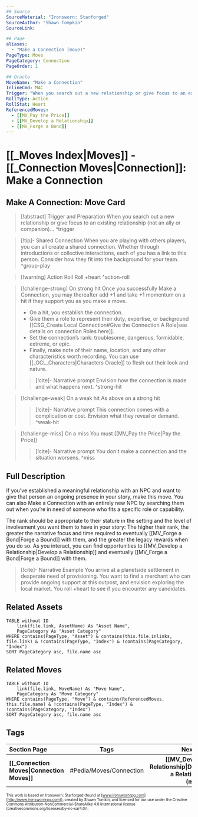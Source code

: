 ```yaml
---
## Source
SourceMaterial: "Ironsworn: Starforged"
SourceAuthor: "Shawn Tompkin"
SourceLink: 

## Page
aliases:
  - "Make a Connection (move)"
PageType: Move
PageCategory: Connection
PageOrder: 1

## Oracle
MoveName: "Make a Connection"
InlineCmd: MAC
Trigger: "When you search out a new relationship or give focus to an existing relationship (not an ally or companion)"
RollType: Action
RollStat: Heart
ReferencedMoves: 
  - [[MV_Pay the Price]]
  - [[MV_Develop a Relationship]]
  - [[MV_Forge a Bond]]
---
```

# [[_Moves Index|Moves]] - [[_Connection Moves|Connection]]: Make a Connection

## Make A Connection: Move Card
>[!abstract]  Trigger and Preparation
>When you search out a new relationship or give focus to an existing relationship (not an ally or companion)... ^trigger

> [!tip]- Shared Connection
> When you are playing with others players, you can all create a shared connection.  Whether through introductions or collective interactions, each of you has a link to this person. Consider how they fit into the background for your team. ^group-play

> [!warning] Action Roll
> Roll +heart ^action-roll

> [!challenge-strong] On strong hit
>  Once you successfully Make a Connection, you may thereafter add +1 and take +1 momentum on a hit if they support you as you make a move.  
> * On a hit, you establish the connection. 
> * Give them a role to represent their duty, expertise, or background [[CSG_Create Local Connection#Give the Connection A Role|see details on connection Roles here]].
> * Set the connection’s rank: troublesome, dangerous, formidable, extreme, or epic.
> * Finally, make note of their name, location, and any other characteristics worth recording. You can use [[_OCL_Characters|Characters Oracle]] to flesh out their look and nature.
> 
> >[!cite]- Narrative prompt
> >Envision how the connection is made and what happens next. ^strong-hit

> [!challenge-weak] On a weak hit
> As above on a strong hit
> >[!cite]- Narrative prompt
> >This connection comes with a complication or cost. Envision what they reveal or demand. ^weak-hit

> [!challenge-miss] On a miss
> You must [[MV_Pay the Price|Pay the Price]]
> >[!cite]- Narrative prompt
> >You don't make a connection and the situation worsens. ^miss

## Full Description
If you’ve established a meaningful relationship with an NPC and want to give that person an ongoing presence in your story, make this move. You can also Make a Connection with an entirely new NPC by searching them out when you’re in need of someone who fits a specific role or capability. 

The rank should be appropriate to their stature in the setting and the level of involvement you want them to have in your story:  The higher their rank, the greater the narrative focus and time required to eventually [[MV_Forge a Bond|Forge a Bound]] with them, and the greater the legacy rewards when you do so. As you interact, you can find opportunities to [[MV_Develop a Relationship|Develop a Relationship]] and eventually [[MV_Forge a Bond|Forge a Bound]] with them.

> [!cite]- Narrative Example
> You arrive at a planetside settlement in desperate need of provisioning. You want to find a merchant who can provide ongoing support at this outpost, and envision exploring the local market. You roll +heart to see if you encounter any candidates. 

## Related Assets
```dataview
TABLE without ID
	link(file.link, AssetName) As "Asset Name",
	PageCategory As "Asset Category"
WHERE contains(PageType, "Asset") & contains(this.file.inlinks, file.link) & !contains(PageType, "Index") & !contains(PageCategory, "Index")
SORT PageCategory asc, file.name asc
```

## Related Moves
```dataview
TABLE without ID
	link(file.link, MoveName) As "Move Name",
	PageCategory As "Move Category"
WHERE contains(PageType, "Move") & contains(ReferencedMoves, this.file.name) & !contains(PageType, "Index") & !contains(PageCategory, "Index")
SORT PageCategory asc, file.name asc
```

## Tags
| Section Page | Tags | Next Page |
|:--- |:---:| ---:|
| **[[_Connection Moves\|Connection Moves]]** | #Pedia/Moves/Connection | **[[MV_Develop a Relationship\|Develop a Relationship (move)]]** |

<font size=-2>This work is based on Ironsworn: Starforged (found at [www.ironswornrpg.com](http://www.ironswornrpg.com)), created by Shawn Tomkin, and licensed for our use under the Creative Commons Attribution-NonCommercial-ShareAlike 4.0 International license  (creativecommons.org/licenses/by-nc-sa/4.0/).</font>